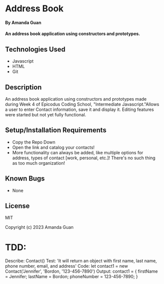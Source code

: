 # Address Book

#### By Amanda Guan

#### An address book application using constructors and prototypes.

## Technologies Used

- Javascript
- HTML
- Git

## Description

An address book application using constructors and prototypes made during Week 4 of Epicodus Coding School, "Intermediate Javascript."Allows a user to enter Contact information, save it and display it. Editing features were started but not yet fully functional.

## Setup/Installation Requirements

- Copy the Repo Down
- Open the link and catalog your contacts!
- More functionality can always be added, like multiple options for address, types of contact [work, personal, etc.]! There's no such thing as too much organization!

## Known Bugs

- None

## License

MIT

Copyright (c) 2023 Amanda Guan

# TDD:

Describe: Contact()
Test: 'It will return an object with first name, last name, phone number, email, and address'
Code: let contact1 = new Contact('Jennifer', 'Bordon, '123-456-7890')
Output: contact1 = {
  firstName = Jennifer;
  lastName = Bordon;
  phoneNumber = 123-456-7890;
}